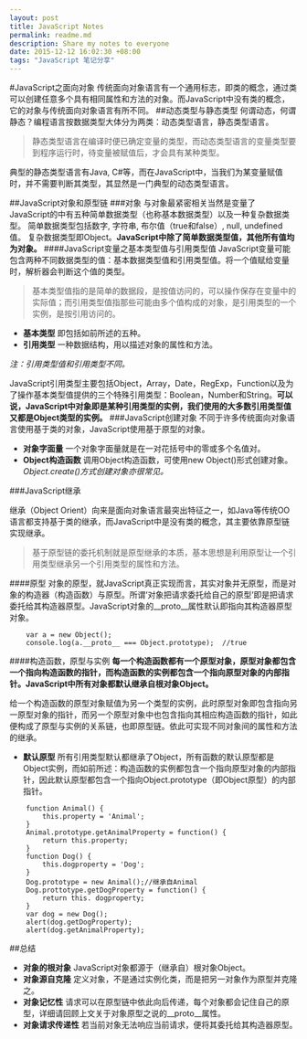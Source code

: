 ```yaml
---
layout: post
title: JavaScript Notes
permalink: readme.md
description: Share my notes to everyone
date: 2015-12-12 16:02:30 +08:00
tags: "JavaScript 笔记分享"
---
```

#JavaScript之面向对象
传统面向对象语言有一个通用标志，即类的概念，通过类可以创建任意多个具有相同属性和方法的对象。而JavaScript中没有类的概念，它的对象与传统面向对象语言有所不同。
##动态类型与静态类型
何谓动态，何谓静态？编程语言按数据类型大体分为两类：动态类型语言，静态类型语言。
> 静态类型语言在编译时便已确定变量的类型，而动态类型语言的变量类型要到程序运行时，待变量被赋值后，才会具有某种类型。

典型的静态类型语言有Java, C#等，而在JavaScript中，当我们为某变量赋值时，并不需要判断其类型，其显然是一门典型的动态类型语言。

##JavaScript对象和原型链
###对象
与对象最紧密相关当然是变量了
JavaScript的中有五种简单数据类型（也称基本数据类型）以及一种复杂数据类型。
简单数据类型包括数字, 字符串, 布尔值（true和false）, null, undefined值。
复杂数据类型即Object。**JavaScript中除了简单数据类型值，其他所有值均为对象。**
####JavaScript变量之基本类型值与引用类型值
JavaScript变量可能包含两种不同数据类型的值：基本数据类型值和引用类型值。将一个值赋给变量时，解析器会判断这个值的类型。
> 基本类型值指的是简单的数据段，是按值访问的，可以操作保存在变量中的实际值；而引用类型值指那些可能由多个值构成的对象，是引用类型的一个实例，是按引用访问的。

- **基本类型** 即包括如前所述的五种。
- **引用类型** 一种数据结构，用以描述对象的属性和方法。

*注：引用类型值和引用类型不同。*

JavaScript引用类型主要包括Object，Array，Date，RegExp，Function以及为了操作基本类型值提供的三个特殊引用类型：Boolean，Number和String。**可以说，JavaScript中对象即是某种引用类型的实例，我们使用的大多数引用类型值又都是Object类型的实例。**
###JavaScript创建对象
不同于许多传统面向对象语言使用基于类的对象，JavaScript使用基于原型的对象。
- **对象字面量** 一个对象字面量就是在一对花括号中的零或多个名值对。
- **Object构造函数** 调用Object构造函数，可使用new Object()形式创建对象。*Object.create()方式创建对象亦很常见。*

###JavaScript继承

继承（Object Orient）向来是面向对象语言最突出特征之一，如Java等传统OO语言都支持基于类的继承，而JavaScript中是没有类的概念，其主要依靠原型链实现继承。

> 基于原型链的委托机制就是原型继承的本质，基本思想是利用原型让一个引用类型继承另一个引用类型的属性和方法。

####原型
对象的原型，就JavaScript真正实现而言，其实对象并无原型，而是对象的构造器（构造函数）与原型。所谓‘对象把请求委托给自己的原型’即是把请求委托给其构造器原型。JavaScript对象的\_\_proto\_\_属性默认即指向其构造器原型对象。

```
	var a = new Object();
	console.log(a.__proto__ === Object.prototype);  //true
```

####构造函数，原型与实例
**每一个构造函数都有一个原型对象，原型对象都包含一个指向构造函数的指针，而构造函数的实例都包含一个指向原型对象的内部指针。JavaScript中所有对象都默认继承自根对象Object。**

给一个构造函数的原型对象赋值为另一个类型的实例，此时原型对象即包含指向另一原型对象的指针，而另一个原型对象中也包含指向其相应构造函数的指针，如此便构成了原型与实例的关系链，也即原型链。依此可实现不同对象间的属性和方法的继承。

- **默认原型** 所有引用类型默认都继承了Object，所有函数的默认原型都是Object实例，而如前所述：构造函数的实例都包含一个指向原型对象的内部指针，因此默认原型都包含一个指向Object.prototype（即Object原型）的内部指针。

```
	function Animal() {
		this.property = 'Animal';
	}
	Animal.prototype.getAnimalProperty = function() {
		return this.property;
	}
	function Dog() {  
		this.dogproperty = 'Dog';
	}
	Dog.prototype = new Animal();//继承自Animal
	Dog.prottotype.getDogProperty = function() {
		return this. dogproperty; 
	}
	var dog = new Dog();
	alert(dog.getDogProperty);
	alert(dog.getAnimalProperty);
```

##总结
- **对象的根对象** JavaScript对象都源于（继承自）根对象Object。
- **对象源自克隆** 定义对象，不是通过实例化类，而是把另一对象作为原型并克隆之。
- **对象记忆性** 请求可以在原型链中依此向后传递，每个对象都会记住自己的原型，详细请回顾上文关于对象原型之说的\_\_proto\_\_属性。
-  **对象请求传递性** 若当前对象无法响应当前请求，便将其委托给其构造器原型。




